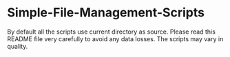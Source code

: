 # Simple-File-Management-Scripts
By default all the scripts use current directory as source. Please read this README file very carefully to avoid any data losses. The scripts may vary in quality.
